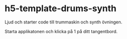 # h5-template-drums-synth
Ljud och starter code till trummaskin och synth övningen.

Starta applikatonen och klicka på 1 på ditt tangentbord.
